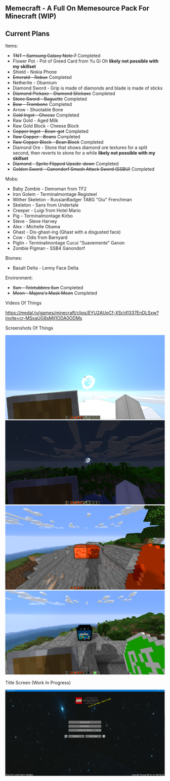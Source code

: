 ## Memecraft - A Full On Memesource Pack For Minecraft (WIP)

Current Plans
-------------
Items:
- ~~TNT - Samsung Galaxy Note 7~~ Completed
- Flower Pot - Pot of Greed Card from Yu Gi Oh **likely not possible with my skillset**
- Shield - Nokia Phone
- ~~Emerald - Robux~~ Completed
- Netherite - Obamium
- Diamond Sword - Grip is made of diamonds and blade is made of sticks
- ~~Diamond Pickaxe - Diamond Stickaxe~~ Completed
- ~~Stone Sword - Baguette~~ Completed
- ~~Bow - Trombone~~ Completed
- Arrow - Shootable Bone
- ~~Gold Ingot - Cheese~~ Completed
- Raw Gold - Aged Milk
- Raw Gold Block - Cheese Block
- ~~Copper Ingot - Bean-got~~ Completed
- ~~Raw Copper - Beans~~ Completed
- ~~Raw Copper Block - Bean Block~~ Completed
- Diamond Ore - Stone that shows diamond ore textures for a split second, then reverts to stone for a while **likely not possible with my skillset**
- ~~Diamond - Sprite Flipped Upside-down~~ Completed
- ~~Golden Sword - Ganondorf Smash Attack Sword (SSBU)~~ Completed

Mobs:
- Baby Zombie - Demoman from TF2
- Iron Golem - Terminalmontage Registeel
- Wither Skeleton - RussianBadger TABG "Oiu" Frenchman
- Skeleton - Sans from Undertale
- Creeper - Luigi from Hotel Mario
- Pig - Terminalmontage Kirbo
- Steve - Steve Harvey
- Alex - Michelle Obama
- Ghast - Dis-ghast-ing (Ghast with a disgusted face)
- Cow - Odis from Barnyard
- Piglin - Terminalmontage Cucui "Suavemente" Ganon
- Zombie Pigman - SSB4 Ganondorf

Biomes:
- Basalt Delta - Lenny Face Delta

Environment:
- ~~Sun - Teletubbies Sun~~ Completed
- ~~Moon - Majora's Mask Moon~~ Completed

Videos Of Things

https://medal.tv/games/minecraft/clips/EYU2AUqCf-XSr/d1337EnDLSxw?invite=cr-MSxaUG8sMjI1ODA0ODMs

Screenshots Of Things

![Sun](2022-04-16_16.02.05.png)
![Moon](2022-04-16_16.01.41.png)
![Beans](2022-04-15_15.58.22.png)
![GalaxyNote7](2022-04-18_17.35.44.png)

Title Screen (Work In Progress)

![TitleScreen](TitleScreen.png)
